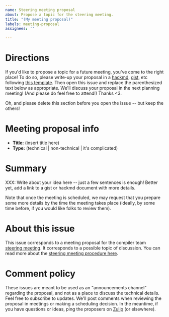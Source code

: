 ```yaml
---
name: Steering meeting proposal
about: Propose a topic for the steering meeting.
title: "(My meeting proposal)"
labels: meeting-proposal
assignees: ''

---
```


# Directions

If you'd like to propose a topic for a future meeting, you've come to
the right place! To do so, please write-up your proposal in a
[hackmd], [gist], etc following [this template]. Then open this issue
and replace the parenthesized text below as appropriate. We'll discuss
your proposal in the next planning meeting! (And please do feel free
to attend!)  Thanks <3.

Oh, and please delete this section before you open the issue -- but
keep the others!

# Meeting proposal info

- **Title:** (insert title here)
- **Type:** (technical | non-technical | it's complicated)
  
# Summary

XXX: Write about your idea here -- just a few sentences is enough!
Better yet, add a link to a gist or hackmd document with more details.

Note that once the meeting is scheduled, we may request that you
prepare some more details by the time the meeting takes place
(ideally, by some time before, if you would like folks to review
them).

# About this issue

This issue corresponds to a meeting proposal for the compiler team
[steering meeting][]. It corresponds to a possible topic of
discussion. You can read more about the [steering meeting procedure
here][proc].

# Comment policy

These issues are meant to be used as an "announcements channel"
regarding the proposal, and not as a place to discuss the technical
details. Feel free to subscribe to updates. We'll post comments when
reviewing the proposal in meetings or making a scheduling decision.
In the meantime, if you have questions or ideas, ping the proposers
on [Zulip] (or elsewhere).

[Zulip]: https://github.com/rust-lang/compiler-team/blob/master/content/about/chat-platform.md
[steering meeting]: https://github.com/rust-lang/compiler-team/blob/master/content/about/steering-meeting.md
[proc]: https://forge.rust-lang.org/compiler/steering-meeting/submit.html
[this template]: https://github.com/rust-lang/compiler-team/blob/master/content/proposals/_index.md
[hackmd]: https://hackmd.io/
[gist]: https://gist.github.com/
